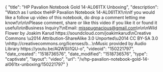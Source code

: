 {
    "title": "HP Pavalion Notebook Gold 14-AL061TX Unboxing",
    "description": "Watch as I unbox theHP Pavalion Notebook 14-AL061TX!\n\nIf you would like a follow up video of this notebook, do drop a comment letting me know!\n\n\nPlease comment, share or like this video if you like it or found it useful\n\nBusiness Inquiry?\nEmail: misspugnacious@gmail.com\n\n\nWild Flower by Joakim Karud https:\/\/soundcloud.com\/joakimkarud\nCreative Commons \u2014 Attribution-ShareAlike 3.0 Unported\u2014 CC BY-SA 3.0 \nhttp:\/\/creativecommons.org\/licenses\/b...\nMusic provided by Audio Library https:\/\/youtu.be\/AQWSIi1QU-o",
    "videoid": "150221797",
    "date_created": "1518736576",
    "date_modified": "1518736576",
    "type": "captivate",
    "layout": "video",
    "url": "\/v\/hp-pavalion-notebook-gold-14-al061tx-unboxing\/150221797"
}
